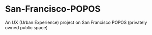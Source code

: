 # San-Francisco-POPOS
An UX (Urban Experience) project on San Francisco POPOS (privately owned public space)
